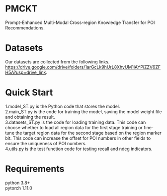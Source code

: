 # PMCKT
Prompt-Enhanced Multi-Modal Cross-region Knowledge Transfer for POI Recommendations.
# Datasets
Our datasets are collected from the following links. https://drive.google.com/drive/folders/1arGcLk9hUrL8XhyUM1iAYPiZZV6ZFH5A?usp=drive_link.  
# Quick Start
1.model_ST.py is the Python code that stores the model.  
2.main_ST.py is the code for training the model, saving the model weight file and obtaining the result.  
3.datasets_ST.py is the code for loading training data. This code can choose whether to load all region data for the first stage training or fine-tune the target region data for the second stage based on the region marker bit. This code can increase the offset for POI numbers in other fields to ensure the uniqueness of POI numbers.  
4.utils.py is the test function code for testing recall and ndcg indicators.  
# Requirements
python 3.8+  
pytorch 1.11.0
